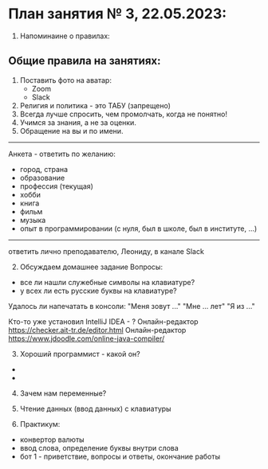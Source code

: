# План занятия № 3, 22.05.2023:

1. Напоминаине о правилах:
## Общие правила на занятиях:
1. Поставить фото на аватар:
    - Zoom
    - Slack
2. Религия и политика - это ТАБУ (запрещено)
3. Всегда лучше спросить, чем промолчать, когда не понятно!
4. Учимся за знания, а не за оценки.
5. Обращение на вы  и по имени.
____________________________________
Анкета - ответить по желанию:
- город, страна
- образование
- профессия (текущая)
- хобби
- книга
- фильм
- музыка
- опыт в программировании (с нуля, был в школе, был в институте, ...)
____________________________________
ответить лично преподавателю, Леониду, в канале Slack

2. Обсуждаем домашнее задание
Вопросы:
- все ли нашли служебные символы на клавиатуре?
- у всех ли есть русские буквы на клавиатуре?

Удалось ли напечатать в консоли:
"Меня зовут ..."
"Мне ... лет"
"Я из ..."

Кто-то уже установил IntelliJ IDEA - ?
Онлайн-редактор https://checker.ait-tr.de/editor.html
Онлайн-редактор https://www.jdoodle.com/online-java-compiler/ 

3. Хороший программист - какой он?
- 
- 

4. Зачем нам переменные?

5. Чтение данных (ввод данных) с клавиатуры 

6. Практикум:
- конвертор валюты
- ввод слова, определение буквы внутри слова
- бот 1 - приветствие, вопросы и ответы, окончание работы
